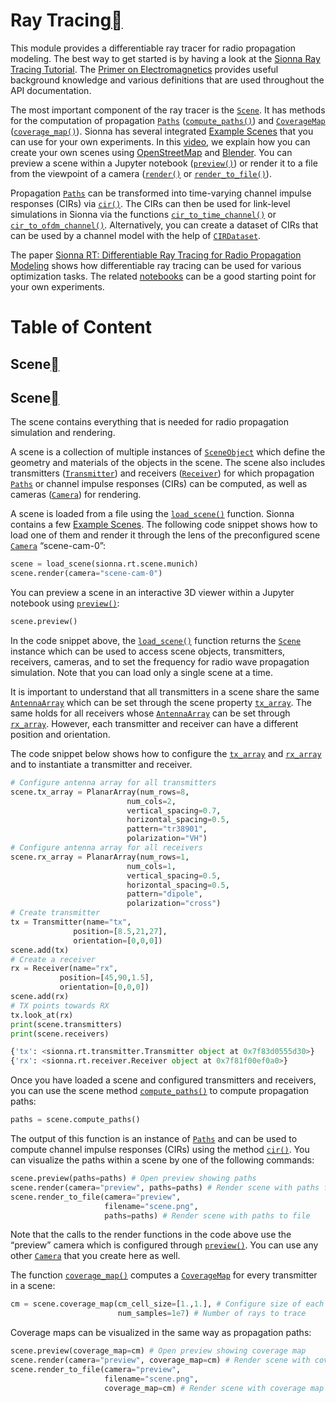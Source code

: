 # Ray Tracing<a class="headerlink" href="https://nvlabs.github.io/sionna/api/rt.html#ray-tracing" title="Permalink to this headline"></a>
    
This module provides a differentiable ray tracer for radio propagation modeling.
The best way to get started is by having a look at the <a class="reference external" href="../examples/Sionna_Ray_Tracing_Introduction.html">Sionna Ray Tracing Tutorial</a>.
The <a class="reference external" href="../em_primer.html">Primer on Electromagnetics</a> provides useful background knowledge and various definitions that are used throughout the API documentation.
    
The most important component of the ray tracer is the <a class="reference internal" href="https://nvlabs.github.io/sionna/api/rt.html#sionna.rt.Scene" title="sionna.rt.Scene">`Scene`</a>.
It has methods for the computation of propagation <a class="reference internal" href="https://nvlabs.github.io/sionna/api/rt.html#sionna.rt.Paths" title="sionna.rt.Paths">`Paths`</a> (<a class="reference internal" href="https://nvlabs.github.io/sionna/api/rt.html#sionna.rt.Scene.compute_paths" title="sionna.rt.Scene.compute_paths">`compute_paths()`</a>) and <a class="reference internal" href="https://nvlabs.github.io/sionna/api/rt.html#sionna.rt.CoverageMap" title="sionna.rt.CoverageMap">`CoverageMap`</a> (<a class="reference internal" href="https://nvlabs.github.io/sionna/api/rt.html#sionna.rt.Scene.coverage_map" title="sionna.rt.Scene.coverage_map">`coverage_map()`</a>).
Sionna has several integrated <a class="reference internal" href="https://nvlabs.github.io/sionna/api/rt.html#example-scenes">Example Scenes</a> that you can use for your own experiments. In this <a class="reference external" href="https://youtu.be/7xHLDxUaQ7c">video</a>, we explain how you can create your own scenes using <a class="reference external" href="https://www.openstreetmap.org">OpenStreetMap</a> and <a class="reference external" href="https://www.blender.org">Blender</a>.
You can preview a scene within a Jupyter notebook (<a class="reference internal" href="https://nvlabs.github.io/sionna/api/rt.html#sionna.rt.Scene.preview" title="sionna.rt.Scene.preview">`preview()`</a>) or render it to a file from the viewpoint of a camera (<a class="reference internal" href="https://nvlabs.github.io/sionna/api/rt.html#sionna.rt.Scene.render" title="sionna.rt.Scene.render">`render()`</a> or <a class="reference internal" href="https://nvlabs.github.io/sionna/api/rt.html#sionna.rt.Scene.render_to_file" title="sionna.rt.Scene.render_to_file">`render_to_file()`</a>).
    
Propagation <a class="reference internal" href="https://nvlabs.github.io/sionna/api/rt.html#sionna.rt.Paths" title="sionna.rt.Paths">`Paths`</a> can be transformed into time-varying channel impulse responses (CIRs) via <a class="reference internal" href="https://nvlabs.github.io/sionna/api/rt.html#sionna.rt.Paths.cir" title="sionna.rt.Paths.cir">`cir()`</a>. The CIRs can then be used for link-level simulations in Sionna via the functions <a class="reference internal" href="channel.wireless.html#sionna.channel.cir_to_time_channel" title="sionna.channel.cir_to_time_channel">`cir_to_time_channel()`</a> or <a class="reference internal" href="channel.wireless.html#sionna.channel.cir_to_ofdm_channel" title="sionna.channel.cir_to_ofdm_channel">`cir_to_ofdm_channel()`</a>. Alternatively, you can create a dataset of CIRs that can be used by a channel model with the help of <a class="reference internal" href="channel.wireless.html#sionna.channel.CIRDataset" title="sionna.channel.CIRDataset">`CIRDataset`</a>.
    
The paper <a class="reference external" href="https://nvlabs.github.io/sionna/made_with_sionna.html#sionna-rt-differentiable-ray-tracing-for-radio-propagation-modeling">Sionna RT: Differentiable Ray Tracing for Radio Propagation Modeling</a> shows how differentiable ray tracing can be used for various optimization tasks. The related <a class="reference external" href="https://nvlabs.github.io/sionna/made_with_sionna.html#sionna-rt-differentiable-ray-tracing-for-radio-propagation-modeling">notebooks</a> can be a good starting point for your own experiments.

# Table of Content
## Scene<a class="headerlink" href="https://nvlabs.github.io/sionna/api/rt.html#scene" title="Permalink to this headline"></a>
  
  

## Scene<a class="headerlink" href="https://nvlabs.github.io/sionna/api/rt.html#scene" title="Permalink to this headline"></a>
    
The scene contains everything that is needed for radio propagation simulation
and rendering.
    
A scene is a collection of multiple instances of <a class="reference internal" href="https://nvlabs.github.io/sionna/api/rt.html#sionna.rt.SceneObject" title="sionna.rt.SceneObject">`SceneObject`</a> which define
the geometry and materials of the objects in the scene.
The scene also includes transmitters (<a class="reference internal" href="https://nvlabs.github.io/sionna/api/rt.html#sionna.rt.Transmitter" title="sionna.rt.Transmitter">`Transmitter`</a>) and receivers (<a class="reference internal" href="https://nvlabs.github.io/sionna/api/rt.html#sionna.rt.Receiver" title="sionna.rt.Receiver">`Receiver`</a>)
for which propagation <a class="reference internal" href="https://nvlabs.github.io/sionna/api/rt.html#sionna.rt.Paths" title="sionna.rt.Paths">`Paths`</a> or  channel impulse responses (CIRs) can be computed,
as well as cameras (<a class="reference internal" href="https://nvlabs.github.io/sionna/api/rt.html#sionna.rt.Camera" title="sionna.rt.Camera">`Camera`</a>) for rendering.
    
A scene is loaded from a file using the <a class="reference internal" href="https://nvlabs.github.io/sionna/api/rt.html#sionna.rt.load_scene" title="sionna.rt.load_scene">`load_scene()`</a> function.
Sionna contains a few <a class="reference internal" href="https://nvlabs.github.io/sionna/api/rt.html#example-scenes">Example Scenes</a>.
The following code snippet shows how to load one of them and
render it through the lens of the preconfigured scene <a class="reference internal" href="https://nvlabs.github.io/sionna/api/rt.html#sionna.rt.Camera" title="sionna.rt.Camera">`Camera`</a> “scene-cam-0”:
```python
scene = load_scene(sionna.rt.scene.munich)
scene.render(camera="scene-cam-0")
```

    
You can preview a scene in an interactive 3D viewer within a Jupyter notebook using <a class="reference internal" href="https://nvlabs.github.io/sionna/api/rt.html#sionna.rt.Scene.preview" title="sionna.rt.Scene.preview">`preview()`</a>:
```python
scene.preview()
```

    
In the code snippet above, the <a class="reference internal" href="https://nvlabs.github.io/sionna/api/rt.html#sionna.rt.load_scene" title="sionna.rt.load_scene">`load_scene()`</a> function returns the <a class="reference internal" href="https://nvlabs.github.io/sionna/api/rt.html#sionna.rt.Scene" title="sionna.rt.Scene">`Scene`</a> instance which can be used
to access scene objects, transmitters, receivers, cameras, and to set the
frequency for radio wave propagation simulation. Note that you can load only a single scene at a time.
    
It is important to understand that all transmitters in a scene share the same <a class="reference internal" href="https://nvlabs.github.io/sionna/api/rt.html#sionna.rt.AntennaArray" title="sionna.rt.AntennaArray">`AntennaArray`</a> which can be set
through the scene property <a class="reference internal" href="https://nvlabs.github.io/sionna/api/rt.html#sionna.rt.Scene.tx_array" title="sionna.rt.Scene.tx_array">`tx_array`</a>. The same holds for all receivers whose <a class="reference internal" href="https://nvlabs.github.io/sionna/api/rt.html#sionna.rt.AntennaArray" title="sionna.rt.AntennaArray">`AntennaArray`</a>
can be set through <a class="reference internal" href="https://nvlabs.github.io/sionna/api/rt.html#sionna.rt.Scene.rx_array" title="sionna.rt.Scene.rx_array">`rx_array`</a>. However, each transmitter and receiver can have a different position and orientation.
    
The code snippet below shows how to configure the <a class="reference internal" href="https://nvlabs.github.io/sionna/api/rt.html#sionna.rt.Scene.tx_array" title="sionna.rt.Scene.tx_array">`tx_array`</a> and <a class="reference internal" href="https://nvlabs.github.io/sionna/api/rt.html#sionna.rt.Scene.rx_array" title="sionna.rt.Scene.rx_array">`rx_array`</a> and
to instantiate a transmitter and receiver.
```python
# Configure antenna array for all transmitters
scene.tx_array = PlanarArray(num_rows=8,
                          num_cols=2,
                          vertical_spacing=0.7,
                          horizontal_spacing=0.5,
                          pattern="tr38901",
                          polarization="VH")
# Configure antenna array for all receivers
scene.rx_array = PlanarArray(num_rows=1,
                          num_cols=1,
                          vertical_spacing=0.5,
                          horizontal_spacing=0.5,
                          pattern="dipole",
                          polarization="cross")
# Create transmitter
tx = Transmitter(name="tx",
              position=[8.5,21,27],
              orientation=[0,0,0])
scene.add(tx)
# Create a receiver
rx = Receiver(name="rx",
           position=[45,90,1.5],
           orientation=[0,0,0])
scene.add(rx)
# TX points towards RX
tx.look_at(rx)
print(scene.transmitters)
print(scene.receivers)
```

```python
{'tx': <sionna.rt.transmitter.Transmitter object at 0x7f83d0555d30>}
{'rx': <sionna.rt.receiver.Receiver object at 0x7f81f00ef0a0>}
```

    
Once you have loaded a scene and configured transmitters and receivers, you can use the scene method
<a class="reference internal" href="https://nvlabs.github.io/sionna/api/rt.html#sionna.rt.Scene.compute_paths" title="sionna.rt.Scene.compute_paths">`compute_paths()`</a> to compute propagation paths:
```python
paths = scene.compute_paths()
```

    
The output of this function is an instance of <a class="reference internal" href="https://nvlabs.github.io/sionna/api/rt.html#sionna.rt.Paths" title="sionna.rt.Paths">`Paths`</a> and can be used to compute channel
impulse responses (CIRs) using the method <a class="reference internal" href="https://nvlabs.github.io/sionna/api/rt.html#sionna.rt.Paths.cir" title="sionna.rt.Paths.cir">`cir()`</a>.
You can visualize the paths within a scene by one of the following commands:
```python
scene.preview(paths=paths) # Open preview showing paths
scene.render(camera="preview", paths=paths) # Render scene with paths from preview camera
scene.render_to_file(camera="preview",
                     filename="scene.png",
                     paths=paths) # Render scene with paths to file
```

    
Note that the calls to the render functions in the code above use the “preview” camera which is configured through
<a class="reference internal" href="https://nvlabs.github.io/sionna/api/rt.html#sionna.rt.Scene.preview" title="sionna.rt.Scene.preview">`preview()`</a>. You can use any other <a class="reference internal" href="https://nvlabs.github.io/sionna/api/rt.html#sionna.rt.Camera" title="sionna.rt.Camera">`Camera`</a> that you create here as well.
    
The function <a class="reference internal" href="https://nvlabs.github.io/sionna/api/rt.html#sionna.rt.Scene.coverage_map" title="sionna.rt.Scene.coverage_map">`coverage_map()`</a> computes a <a class="reference internal" href="https://nvlabs.github.io/sionna/api/rt.html#sionna.rt.CoverageMap" title="sionna.rt.CoverageMap">`CoverageMap`</a> for every transmitter in a scene:
```python
cm = scene.coverage_map(cm_cell_size=[1.,1.], # Configure size of each cell
                        num_samples=1e7) # Number of rays to trace
```

    
Coverage maps can be visualized in the same way as propagation paths:
```python
scene.preview(coverage_map=cm) # Open preview showing coverage map
scene.render(camera="preview", coverage_map=cm) # Render scene with coverage map
scene.render_to_file(camera="preview",
                     filename="scene.png",
                     coverage_map=cm) # Render scene with coverage map to file
```


